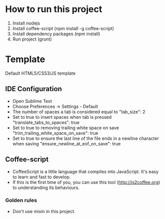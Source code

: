 # How to run this project
1. Install nodejs
2. Install coffee-script (npm install -g coffee-script)
3. Install dependency packages (npm install)
4. Run project (grunt)

# Template
Default HTML5/CSS3/JS template

## IDE Configuration
- Open Sublime Text
- Choose Preferences -> Settings - Default
- The number of spaces a tab is considered equal to "tab_size": 2
- Set to true to insert spaces when tab is pressed "translate_tabs_to_spaces": true
- Set to true to removing trailing white space on save "trim_trailing_white_space_on_save": true
- Set to true to ensure the last line of the file ends in a newline character when saving "ensure_newline_at_eof_on_save": true

## Coffee-script
- CoffeeScript is a little language that compiles into JavaScript. It's easy to learn and fast to develop.
- If this is the first time of you, you can use this tool (http://js2coffee.org) to understanding its behaviours.


### Golden rules
- Don't use mixin in this project.
